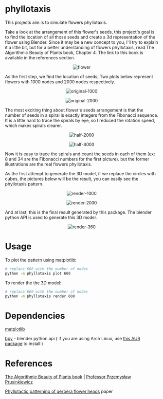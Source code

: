 # phyllotaxis
This projects aim is to simulate flowers phyllotaxis.

Take a look at the arrangement of this flower's seeds, this project's goal is to find the location of all those seeds and create a 3d representation of the flower using Blender. Since it may be a new concept to you, I'll try to explain it a little bit, but for a better understanding of flowers phyllotaxis, read The Algorithmic Beauty of Plants book, Chapter 4. The link to this book is available in the references section.

<p align="center">
  <img alt="flower" align="center" src="https://user-images.githubusercontent.com/33146532/144817882-2968974f-645b-4b36-8a59-e09a0e107384.png"/>
</p>

As the first step, we find the location of seeds, Two plots below represent flowers with 1000 nodes and 2000 nodes respectively.

<p align="center">
  <img alt="original-1000" align="center" src="https://user-images.githubusercontent.com/33146532/144820256-2befa8e7-5b2e-457a-a678-2908f47f8cc4.png"/>
</p>
<p align="center">
  <img alt="original-2000" align="center" src="https://user-images.githubusercontent.com/33146532/144820242-bccd28da-354b-494e-9192-66cffb4edf11.png"/>
</p>

The most exciting thing about flower's seeds arrangement is that the number of seeds in a spiral is exactly integers from the Fibonacci sequence. It is a little hard to trace the spirals by eye, so I reduced the rotation speed, which makes spirals clearer.

<p align="center">
  <img alt="half-2000" align="center" src="https://user-images.githubusercontent.com/33146532/144822578-d22888c1-6e0d-475e-bba8-52b7cb293766.png"/>
</p>
<p align="center">
  <img alt="half-4000" align="center" src="https://user-images.githubusercontent.com/33146532/144822635-37a8145b-8389-4d3c-90df-a347dc30ab7f.png"/>
</p>

Now it is easy to trace the spirals and count the seeds in each of them (ex: 8 and 34 are the Fibonacci numbers for the first picture). but the former illustrations are the real flowers phyllotaxis.

As the first attempt to generate the 3D model, if we replace the circles with cubes, the pictures below will be the result, you can easily see the phyllotaxis pattern. 

<p align="center">
  <img alt="render-1000" align="center" src="https://user-images.githubusercontent.com/33146532/144824069-eb919b69-d360-4793-923b-167d0503c69d.png"/>
</p>
<p align="center">
  <img alt="render-2000" align="center" src="https://user-images.githubusercontent.com/33146532/144824124-dbc71dbc-047b-449e-9d2b-66f8bc43bc47.png"/>
</p>

And at last, this is the final result generated by this package. The blender python API is used to generate this 3D model.

<p align="center">
  <img alt="render-360" align="center" src="https://user-images.githubusercontent.com/33146532/144824240-ae7cc751-8b94-4965-bdb6-583ff8abab31.png"/>
</p>

# Usage

To plot the pattern using matplotlib:
``` bash
# replace 600 with the number of nodes
python -m phyllotaxis plot 600
```

To render the the 3D model:
``` bash
# replace 600 with the number of nodes
python -m phyllotaxis render 600
```

# Dependencies
[matplotlib](https://pypi.org/project/matplotlib/)

[bpy](https://pypi.org/project/bpy/) - blender python api ( if you are using Arch Linux, use [this AUR package](https://aur.archlinux.org/packages/blender-as-py-module/) to install  )

# References
[The Algorithmic Beauty of Plants book](http://algorithmicbotany.org/papers/#abop) | [Professor Przemysław Prusinkiewicz](https://pages.cpsc.ucalgary.ca/~pwp/)

[Phyllotactic patterning of gerbera flower heads](https://www.pnas.org/content/118/13/e2016304118) paper
